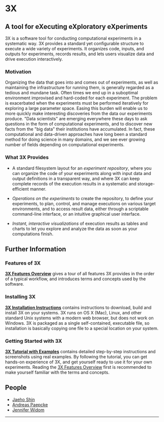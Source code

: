 # <i class="icon-beaker"></i> 3X

## A tool for eXecuting eXploratory eXperiments
<span class="sans-serif">3X</span> is a software tool for conducting computational experiments in a systematic way.
<span class="sans-serif">3X</span> provides a standard yet configurable structure to execute a wide variety of experiments.
It organizes code, inputs, and outputs for experiments, records results, and lets users visualize data and drive execution interactively.

### Motivation
Organizing the data that goes into and comes out of experiments, as well as maintaining the infrastructure for running them, is generally regarded as a tedious and mundane task.
Often times we end up in a suboptimal environment improvised and hard-coded for each experiment.
The problem is exacerbated when the experiments must be performed iteratively for exploring a large parameter space.
Easing this burden will enable us to more quickly make interesting discoveries from the data our experiments produce.
"Data scientists" are emerging everywhere these days to ask questions in the form of computational experiments, and to discover new facts from the "big data" their institutions have accumulated.
In fact, these computational and data-driven approaches have long been a standard method for doing science in many domains, and we see ever growing number of fields depending on computational experiments.

### What 3X Provides
* A standard filesystem layout for an *experiment repository*, where you can organize the code of your experiments along with input data and output definitions in a transparent way, and where <span class="sans-serif">3X</span> can keep complete records of the execution results in a systematic and storage-efficient manner.

* *Operations on the experiments* to create the repository, to define your experiments, to plan, control, and manage executions on various target environments, and to access result data, either through a scriptable command-line interface, or an intuitive graphical user interface.

* *Instant, interactive visualizations* of execution results as tables and charts to let you explore and analyze the data as soon as your computations finish.



## Further Information

### Features of 3X
<span class="sans-serif">**[3X Features Overview][]**</span> gives a tour of all features <span class="sans-serif">3X</span> provides in the order of a typical workflow, and introduces terms and concepts used by the software.

### Installing 3X
<span class="sans-serif">**[3X Installation Instructions][]**</span> contains instructions to download, build and install <span class="sans-serif">3X</span> on your systems.
<span class="sans-serif">3X</span> runs on OS X (Mac), Linux, and other standard Unix systems with a modern web browser, but does not work on Windows.
<span class="sans-serif">3X</span> is packaged as a single self-contained, executable file, so installation is basically copying one file to a special location on your system.

### Getting Started with 3X
<span class="sans-serif">**[3X Tutorial with Examples][]**</span> contains detailed step-by-step instructions and screenshots using real examples.
By following the tutorial, you can get hands-on experience of <span class="sans-serif">3X</span>, and get yourself ready to use it for your own experiments.
Reading the <span class="sans-serif">[3X Features Overview][]</span> first is recommended to make yourself familiar with the terms and concepts.



## People
* [Jaeho Shin][netj]
* [Andreas Paepcke][Paepcke]
* [Jennifer Widom][Widom]


<!--
## Papers / Talks
-->

----

[3X Features Overview]: docs/features/
[3X Installation Instructions]: docs/install/
[3X Tutorial with Examples]: docs/tutorial/

[netj]: http://cs.stanford.edu/~netj/
[paepcke]: http://infolab.stanford.edu/~paepcke/
[widom]: http://infolab.stanford.edu/~widom/



<link rel="stylesheet" type="text/css" href="http://netdna.bootstrapcdn.com/font-awesome/3.0.2/css/font-awesome.css">
